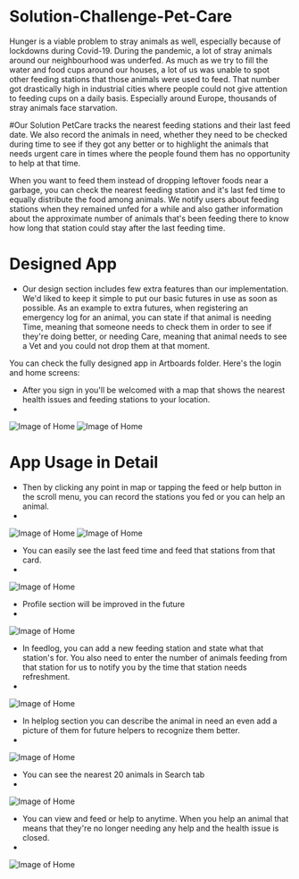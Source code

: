 # Solution-Challenge-Pet-Care
Hunger is a viable problem to stray animals as well, especially because of lockdowns during Covid-19. During the pandemic, a lot of stray animals around our neighbourhood was underfed. As much as we try to fill the water and food cups around our houses, a lot of us was unable to spot other feeding stations that those animals were used to feed. That number got drastically high in industrial cities where people could not give attention to feeding cups on a daily basis. Especially around Europe, thousands of stray animals face starvation.

#Our Solution
PetCare tracks the nearest feeding stations and their last feed date. We also record the animals in need, whether they need to be checked during time to see if they got any better or to highlight the animals that needs urgent care in times where the people found them has no opportunity to help at that time. 

When you want to feed them instead of dropping leftover foods near a garbage, you can check the nearest feeding station and it's last fed time to equally distribute the food among animals. We notify users about feeding stations when they remained unfed for a while and also gather information about the approximate number of animals that's been feeding there to know how long that station could stay after the last feeding time.

# Designed App

* Our design section includes few extra features than our implementation. We'd liked to keep it simple to put our basic futures in use as soon as possible.
As an example to extra futures, when registering an emergency log for an animal, you can state if that animal is needing Time, meaning that someone needs to check them in order to see if they're doing better, or needing Care, meaning that animal needs to see a Vet and you could not drop them at that moment.

You can check the fully designed app in Artboards folder. Here's the login and home screens:
* After you sign in you'll be welcomed with a map that shows the nearest health issues and feeding stations to your location.
* 
![Image of Home](https://github.com/suleymanekmekci/Solution-Challenge-Pet-Care/blob/master/Artboards/welcome.png)
![Image of Home](https://github.com/suleymanekmekci/Solution-Challenge-Pet-Care/blob/master/Artboards/home.png)

# App Usage in Detail
* Then by clicking any point in map or tapping the feed or help button in the scroll menu, you can record the stations you fed or you can help an animal.
* 
![Image of Home](https://github.com/suleymanekmekci/Solution-Challenge-Pet-Care/blob/master/Screenshots/Screenshot_1.png)
![Image of Home](https://github.com/suleymanekmekci/Solution-Challenge-Pet-Care/blob/master/Screenshots/Screenshot_2.png)

* You can easily see the last feed time and feed that stations from that card.
* 
![Image of Home](https://github.com/suleymanekmekci/Solution-Challenge-Pet-Care/blob/master/Screenshots/Screenshot_3.png)

* Profile section will be improved in the future
* 
![Image of Home](https://github.com/suleymanekmekci/Solution-Challenge-Pet-Care/blob/master/Screenshots/Screenshot_4.png)

* In feedlog, you can add a new feeding station and state what that station's for. You also need to enter the number of animals feeding from that station for us to notify you by the time that station needs refreshment.
* 
![Image of Home](https://github.com/suleymanekmekci/Solution-Challenge-Pet-Care/blob/master/Screenshots/Screenshot_5.png)

* In helplog section you can describe the animal in need an even add a picture of them for future helpers to recognize them better. 
* 
![Image of Home](https://github.com/suleymanekmekci/Solution-Challenge-Pet-Care/blob/master/Screenshots/Screenshot_6.png)

* You can see the nearest 20 animals in Search tab
* 
![Image of Home](https://github.com/suleymanekmekci/Solution-Challenge-Pet-Care/blob/master/Screenshots/Screenshot_7.png)

* You can view and feed or help to anytime. When you help an animal that means that they're no longer needing any help and the health issue is closed.
* 
![Image of Home](https://github.com/suleymanekmekci/Solution-Challenge-Pet-Care/blob/master/Screenshots/Screenshot_8.png)

